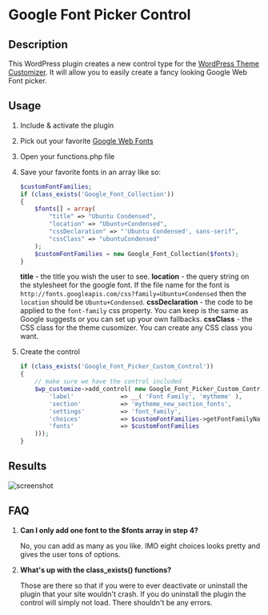 # Google Font Picker Control

## Description

This WordPress plugin creates a new control type for the [WordPress Theme Customizer](http://codex.wordpress.org/Theme_Customization_API). It will allow you to easily create a fancy looking Google Web Font picker.

## Usage

1. Include & activate the plugin
2. Pick out your favorite [Google Web Fonts](http://www.google.com/webfonts)
3. Open your functions.php file
4. Save your favorite fonts in an array like so: 

	``` php
	$customFontFamilies;
	if (class_exists('Google_Font_Collection'))
	{
		$fonts[] = array(
			"title" => "Ubuntu Condensed", 
			"location" => "Ubuntu+Condensed", 
			"cssDeclaration" => "'Ubuntu Condensed', sans-serif", 
			"cssClass" => "ubuntuCondensed"
		);
		$customFontFamilies = new Google_Font_Collection($fonts);
	}
	``` 
	**title** - the title you wish the user to see.
	**location** - the query string on the stylesheet for the google font. If the file name for the font is `http://fonts.googleapis.com/css?family=Ubuntu+Condensed` then the `location` should be `Ubuntu+Condensed`.
	**cssDeclaration** - the code to be applied to the `font-family` css property. You can keep is the same as Google suggests or you can set up your own fallbacks.
	**cssClass** - the CSS class for the theme cusomizer. You can create any CSS class you want.

5. Create the control
		
	``` php
	if (class_exists('Google_Font_Picker_Custom_Control'))
	{ 
		// make sure we have the control included
		$wp_customize->add_control( new Google_Font_Picker_Custom_Control( $wp_customize, 'font_family_control', array(
			'label'				=> __( 'Font Family', 'mytheme' ),
			'section'			=> 'mytheme_new_section_fonts',
			'settings'			=> 'font_family',
			'choices' 			=> $customFontFamilies->getFontFamilyNameArray(),
			'fonts'				=> $customFontFamilies
		)));
	}
	```


## Results

![screenshot](http://img.photobucket.com/albums/v357/BFTrick/Web/google-font-picker-custom-tool-for-wordpress_zps76ece86d.png)

## FAQ

1. **Can I only add one font to the $fonts array in step 4?**

	No, you can add as many as you like. IMO eight choices looks pretty and gives the user tons of options.

2. **What's up with the class_exists() functions?**

	Those are there so that if you were to ever deactivate or uninstall the plugin that your site wouldn't crash. If you do uninstall the plugin the control will simply not load. There shouldn't be any errors.